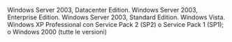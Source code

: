 Windows Server 2003, Datacenter Edition. Windows Server 2003, Enterprise Edition. Windows Server 2003, Standard Edition. Windows Vista. Windows XP Professional con Service Pack 2 \(SP2\) o Service Pack 1 \(SP1\); o Windows 2000 \(tutte le versioni\)